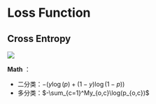 # Loss Function

## Cross Entropy

![](http://ml-cheatsheet.readthedocs.io/en/latest/_images/cross_entropy.png)

**Math** ：

-  二分类：$-{(y\log(p) + (1 - y)\log(1 - p))}$
- 多分类：$-\sum_{c=1}^My_{o,c}\log(p_{o,c})$



